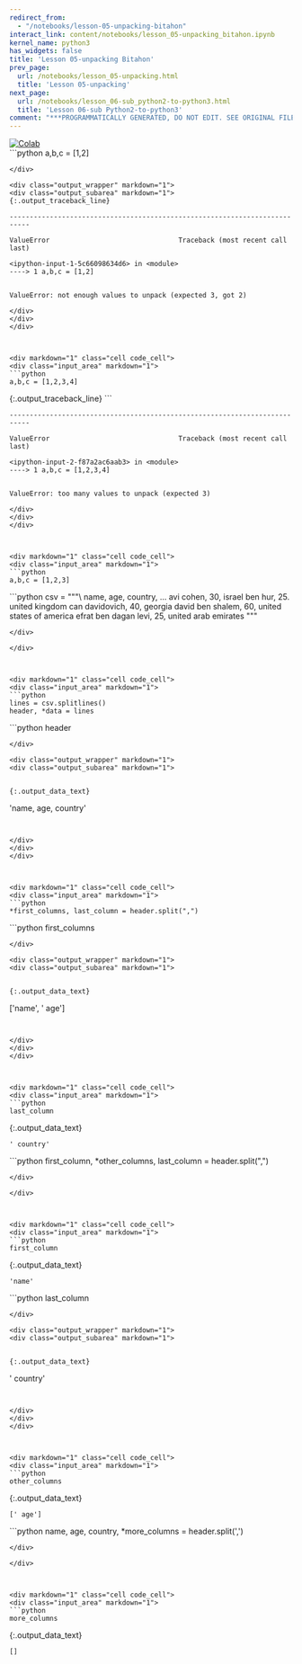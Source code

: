 ```yaml
---
redirect_from:
  - "/notebooks/lesson-05-unpacking-bitahon"
interact_link: content/notebooks/lesson_05-unpacking_bitahon.ipynb
kernel_name: python3
has_widgets: false
title: 'Lesson 05-unpacking Bitahon'
prev_page:
  url: /notebooks/lesson_05-unpacking.html
  title: 'Lesson 05-unpacking'
next_page:
  url: /notebooks/lesson_06-sub_python2-to-python3.html
  title: 'Lesson 06-sub Python2-to-python3'
comment: "***PROGRAMMATICALLY GENERATED, DO NOT EDIT. SEE ORIGINAL FILES IN /content***"
---
```

<a href="https://colab.research.google.com/github/aviadr1/learn-python/blob/master/live%20class%20demonstrations/lesson%2005%20-%20unpacking%20bitahon.ipynb" target="_blank">
<img src="https://colab.research.google.com/assets/colab-badge.svg" 
     title="Open this file in Google Colab" alt="Colab"/>
</a>




<div markdown="1" class="cell code_cell">
<div class="input_area" markdown="1">
```python
a,b,c = [1,2]

```
</div>

<div class="output_wrapper" markdown="1">
<div class="output_subarea" markdown="1">
{:.output_traceback_line}
```

    ---------------------------------------------------------------------------

    ValueError                                Traceback (most recent call last)

    <ipython-input-1-5c66098634d6> in <module>
    ----> 1 a,b,c = [1,2]
    

    ValueError: not enough values to unpack (expected 3, got 2)


```
</div>
</div>
</div>



<div markdown="1" class="cell code_cell">
<div class="input_area" markdown="1">
```python
a,b,c = [1,2,3,4]

```
</div>

<div class="output_wrapper" markdown="1">
<div class="output_subarea" markdown="1">
{:.output_traceback_line}
```

    ---------------------------------------------------------------------------

    ValueError                                Traceback (most recent call last)

    <ipython-input-2-f87a2ac6aab3> in <module>
    ----> 1 a,b,c = [1,2,3,4]
    

    ValueError: too many values to unpack (expected 3)


```
</div>
</div>
</div>



<div markdown="1" class="cell code_cell">
<div class="input_area" markdown="1">
```python
a,b,c = [1,2,3]

```
</div>

</div>



<div markdown="1" class="cell code_cell">
<div class="input_area" markdown="1">
```python
csv = """\
name, age, country, ...
avi cohen, 30, israel
ben hur, 25. united kingdom
can davidovich, 40, georgia
david ben shalem, 60, united states of america
efrat ben dagan levi, 25, united arab emirates
"""

```
</div>

</div>



<div markdown="1" class="cell code_cell">
<div class="input_area" markdown="1">
```python
lines = csv.splitlines()
header, *data = lines

```
</div>

</div>



<div markdown="1" class="cell code_cell">
<div class="input_area" markdown="1">
```python
header

```
</div>

<div class="output_wrapper" markdown="1">
<div class="output_subarea" markdown="1">


{:.output_data_text}
```
'name, age, country'
```


</div>
</div>
</div>



<div markdown="1" class="cell code_cell">
<div class="input_area" markdown="1">
```python
*first_columns, last_column = header.split(",")

```
</div>

</div>



<div markdown="1" class="cell code_cell">
<div class="input_area" markdown="1">
```python
first_columns

```
</div>

<div class="output_wrapper" markdown="1">
<div class="output_subarea" markdown="1">


{:.output_data_text}
```
['name', ' age']
```


</div>
</div>
</div>



<div markdown="1" class="cell code_cell">
<div class="input_area" markdown="1">
```python
last_column

```
</div>

<div class="output_wrapper" markdown="1">
<div class="output_subarea" markdown="1">


{:.output_data_text}
```
' country'
```


</div>
</div>
</div>



<div markdown="1" class="cell code_cell">
<div class="input_area" markdown="1">
```python
first_column, *other_columns, last_column = header.split(",")

```
</div>

</div>



<div markdown="1" class="cell code_cell">
<div class="input_area" markdown="1">
```python
first_column

```
</div>

<div class="output_wrapper" markdown="1">
<div class="output_subarea" markdown="1">


{:.output_data_text}
```
'name'
```


</div>
</div>
</div>



<div markdown="1" class="cell code_cell">
<div class="input_area" markdown="1">
```python
last_column

```
</div>

<div class="output_wrapper" markdown="1">
<div class="output_subarea" markdown="1">


{:.output_data_text}
```
' country'
```


</div>
</div>
</div>



<div markdown="1" class="cell code_cell">
<div class="input_area" markdown="1">
```python
other_columns

```
</div>

<div class="output_wrapper" markdown="1">
<div class="output_subarea" markdown="1">


{:.output_data_text}
```
[' age']
```


</div>
</div>
</div>



<div markdown="1" class="cell code_cell">
<div class="input_area" markdown="1">
```python
name, age, country, *more_columns = header.split(',')

```
</div>

</div>



<div markdown="1" class="cell code_cell">
<div class="input_area" markdown="1">
```python
more_columns

```
</div>

<div class="output_wrapper" markdown="1">
<div class="output_subarea" markdown="1">


{:.output_data_text}
```
[]
```


</div>
</div>
</div>

